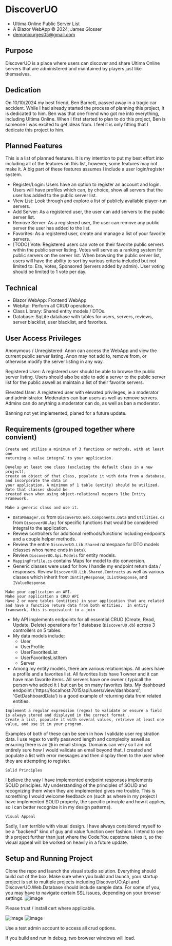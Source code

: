 # DiscoverUO
- Ultima Online Public Server List
- A Blazor WebApp © 2024, James Glosser
- demonicurges05@gmail.com 

## Purpose
DiscoverUO is a place where users can discover and share Ultima Online servers that are administered and maintained by players just like themselves.

## Dedication
On 10/10/2024 my best friend, Ben Barnett, passed away in a tragic car accident.  While I had already started the process of planning this project, it is dedicated to him. Ben was that one friend who got me into everything, including Ultima Online.  When I first started to plan to do this project, Ben is someone I was excited to get ideas from.  I feel it is only fitting that I dedicate this project to him.

## Planned Features
This is a list of planned features.  It is my intention to put my best effort into including all of the features on this list, however, some features may not make it.  A big part of these features assumes I include a user login/register system.

- Register/Login: Users have an option to register an account and login.  Users will have profiles which can, by choice, show all servers that the user has added to the public server list.
- View List:  Look through and explore a list of publicly available player-run servers.
- Add Server: As a registered user, the user can add servers to the public server list.
- Remove Server:  As a registered user, the user can remove any public server the user has added to the list.
- Favorites: As a registered user, create and manage a list of your favorite servers.
- [TODO] Vote:  Registered users can vote on their favorite public servers within the public server listing.  Votes will serve as a ranking system for public servers on the server list. When browsing the public server list, users will have the ability to sort by various criteria included but not limited to: Era, Votes, Sponsored (servers added by admin). User voting should be limited to 1 vote per day.


## Technical
- Blazor WebApp: Frontend WebApp
- WebApi: Perform all CRUD operations.
- Class Library: Shared entity models / DTOs.
- Database: SqLite database with tables for users, servers,  reviews, server blacklist, user blacklist, and favorites.

## User Access Privileges
Anonymous / Unregistered: Anon can access the WebApp and view the current public server listing. Anon may not add to, remove from, or otherwise modify the server listing in any way.

Registered User: A registered user should be able to browse the public server listing.  Users should also be able to add a server to the public server list for the public aswell as maintain a list of their favorite servers.

Elevated User: A registered user with elevated privileges, ie a moderator and administrator.  Moderators can ban users as well as remove servers. Admins can do anything a moderator can do, as well as ban a moderator.

Banning not yet implemented, planed for a future update.

## Requirements (grouped together where convient)

```
Create and utilize a minimum of 3 functions or methods, with at least one
returning a value integral to your application.

Develop at least one class (excluding the default class in a new project),
create an object of that class, populate it with data from a database, and incorporate the data in
your application. A minimum of 1 table (entity) should be utilized. Note that classes should be
created even when using object-relational mappers like Entity Framework.

Make a generic class and use it.
```
- `DataManager.cs` from `DiscoverUO.Web.Components.Data` and `Utilities.cs` from `DiscoverUO.Api` for specific functions that would be considered integral to the application.
- Review controllers for additional methods/functions including endpoints and a couple helper methods.
- Review the entire `DiscoverUO.Lib.Shared` namespace for DTO models (classes whos name ends in `Data`).
- Review `DiscoverUO.Api.Models` for entity models.
- `MappingProfile.cs` contains Maps for model to dto conversion.
- Generic classes were used for how I handle my endpoint return data / responses.  Review `DiscoverUO.Lib.Shared.Contracts` as well as various classes which inherit from `IEntityResponse`, `IListResponse`, and `IValueResponse`.


```
Make your application an API. 
Make your application a CRUD API
Have 2 or more tables (entities) in your application that are related and have a function return data from both entities.  In entity framework, this is equivalent to a join
```
- My API implements endpoints for all essential CRUD (Create, Read, Update, Delete) operations for 1 database (`DiscoverUO.db`) across 3 controllers on 5 tables.
- My data models include:
  - User
  - UserProfile
  - UserFavoritesList
  - UserFavoritesListItem
  - Server
- Among my entity models, there are various relationships. All users have a profile and a favorites list. All favorites lists have 1 owner and it can have man favorite items. All servers have one owner ( typicall the person who added it ) but can be on many favorites lists.  My dashboard endpoint ('https://localhost:7015/api/users/view/dashboard', 'GetDashboardData') is a good example of returning data from related entities.

```
Implement a regular expression (regex) to validate or ensure a field is always stored and displayed in the correct format .
Create a list, populate it with several values, retrieve at least one value, and use it in your program.
```


Examples of both of these can be seen in how I validate user registration data.  I use regex to verify password length and complexity aswell as ensuring there is an @ in email strings.  Domains can very so I am not entirely sure how I would validate an email beyond that. I created and populate a list with error messages and then display them to the user when they are attempting to register.

```
Solid Principles
```


I believe the way I have implemented endpoint responses implements SOLID principles. My understanding of the principles of SOLID and recognizing them when they are implemented gives me trouble.
This is something I would welcome feedback on (such as where in my project I have implemented SOLID properly, the specific principle and how it applies, so i can better recognize it in my design patterns).
 

```
Visual Appeal
```


Sadly, I am terrible with visual design.  I have always considered myself to be a "backend" kind of guy and value function over fashion. I intend to see this project further than just where the Code:You capstone takes it, so the visual appeal will be worked on heavily in a future update.

## Setup and Running Project

Clone the repo and launch the visual studio solution. Everything should build out of the box. Make sure when you build and launch, your startup project is set to multiple projects including DiscoverUO.Api and DiscoverUO.Web.Database should include sample data.  For some of you, you may have to navigate certain SSL issues, depending on your browser settings. 
![image](https://github.com/user-attachments/assets/a75e67ce-bf0e-4459-a077-db959b6aaf56)

Please trust / install cert where applicable.

![image](https://github.com/user-attachments/assets/c2082689-49fc-4396-b43c-94e788106736)
![image](https://github.com/user-attachments/assets/0725330c-bd33-4fda-917d-59c1d36b21da)

Use a test admin account to access all crud options.

If you build and run in debug, two browser windows will load.
